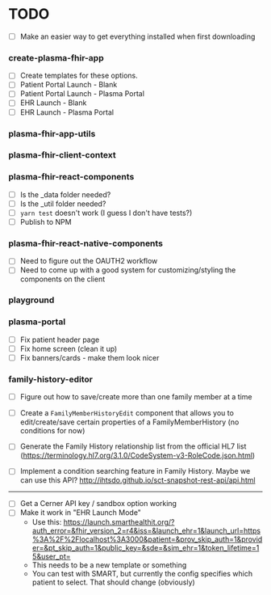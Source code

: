 # TODO

- [ ] Make an easier way to get everything installed when first downloading

### create-plasma-fhir-app
- [ ] Create templates for these options.
- [ ] Patient Portal Launch - Blank
- [ ] Patient Portal Launch - Plasma Portal
- [ ] EHR Launch - Blank
- [ ] EHR Launch - Plasma Portal

### plasma-fhir-app-utils

### plasma-fhir-client-context

### plasma-fhir-react-components
- [ ] Is the _data folder needed?
- [ ] Is the _util folder needed?
- [ ] `yarn test` doesn't work (I guess I don't have tests?)
- [ ] Publish to NPM

### plasma-fhir-react-native-components
- [ ] Need to figure out the OAUTH2 workflow
- [ ] Need to come up with a good system for customizing/styling the components on the client

### playground

### plasma-portal
- [ ] Fix patient header page
- [ ] Fix home screen (clean it up)
- [ ] Fix banners/cards - make them look nicer

### family-history-editor
- [ ] Figure out how to save/create more than one family member at a time
- [ ] Create a `FamilyMemberHistoryEdit` component that allows you to edit/create/save certain properties of a FamilyMemberHistory (no conditions for now)
- [ ] Generate the Family History relationship list from the official HL7 list (https://terminology.hl7.org/3.1.0/CodeSystem-v3-RoleCode.json.html)
- [ ] Implement a condition searching feature in Family History. Maybe we can use this API? http://ihtsdo.github.io/sct-snapshot-rest-api/api.html




___
- [ ] Get a Cerner API key / sandbox option working
- [ ] Make it work in "EHR Launch Mode"
   - Use this: https://launch.smarthealthit.org/?auth_error=&fhir_version_2=r4&iss=&launch_ehr=1&launch_url=https%3A%2F%2Flocalhost%3A3000&patient=&prov_skip_auth=1&provider=&pt_skip_auth=1&public_key=&sde=&sim_ehr=1&token_lifetime=15&user_pt=
   - This needs to be a new template or something
   - You can test with SMART, but currently the config specifies which patient to select. That should change (obviously)

